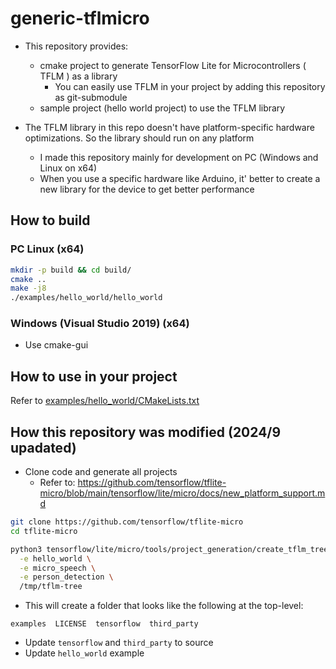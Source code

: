 # generic-tflmicro
- This repository provides:
	- cmake project to generate TensorFlow Lite for Microcontrollers ( TFLM ) as a library
		- You can easily use TFLM in your project by adding this repository as git-submodule
	- sample project (hello world project) to use the TFLM library

- The TFLM library in this repo doesn't have platform-specific hardware optimizations. So the library should run on any platform
	- I made this repository mainly for development on PC (Windows and Linux on x64)
	- When you use a specific hardware like Arduino, it' better to create a new library for the device to get better performance

## How to build
### PC Linux (x64)
```sh
mkdir -p build && cd build/
cmake ..
make -j8
./examples/hello_world/hello_world 
```
### Windows (Visual Studio 2019) (x64)
- Use cmake-gui

## How to use in your project
Refer to [examples/hello_world/CMakeLists.txt](examples/hello_world/CMakeLists.txt)

## How this repository was modified (2024/9 upadated)
- Clone code and generate all projects
	- Refer to: https://github.com/tensorflow/tflite-micro/blob/main/tensorflow/lite/micro/docs/new_platform_support.md
```sh
git clone https://github.com/tensorflow/tflite-micro
cd tflite-micro

python3 tensorflow/lite/micro/tools/project_generation/create_tflm_tree.py \
  -e hello_world \
  -e micro_speech \
  -e person_detection \
  /tmp/tflm-tree
```
- This will create a folder that looks like the following at the top-level:
```
examples  LICENSE  tensorflow  third_party
```
- Update `tensorflow` and `third_party` to source
- Update `hello_world` example
